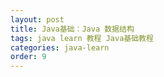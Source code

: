 ```yaml
---
layout: post
title: Java基础：Java 数据结构
tags: java learn 教程 Java基础教程
categories: java-learn
order: 9
---
```

